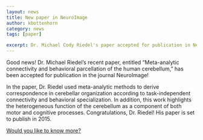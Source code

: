 ```yaml
---
layout: news
title: New paper in NeuroImage
author: kbottenhorn
category: news
tags: [paper]

excerpt: Dr. Michael Cody Riedel's paper accepted for publication in NeuroImage!
---
```


Good news! Dr. Michael Riedel’s recent paper, entitled “Meta-analytic connectivity and behavioral parcellation of the human cerebellum,” has been accepted for publication in the journal NeuroImage!

In the paper, Dr. Riedel used meta-analytic methods to derive correspondence in cerebellar organization according to task-independent connectivity and behavioral specialization. In addition, this work highlights the heterogeneous function of the cerebellum as a component of both motor and cognitive processes. Congratulations, Dr. Riedel! His paper is set to publish in 2015.

[Would you like to know more?](https://nbclab.github.io/papers/)
